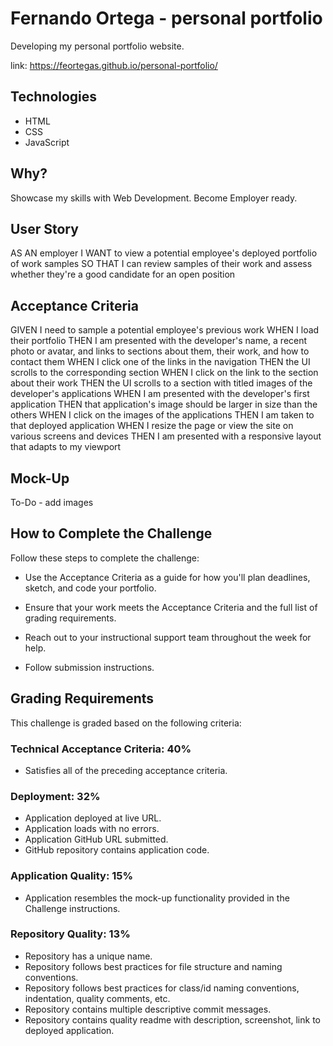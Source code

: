 # Fernando Ortega - personal portfolio

Developing my personal portfolio website.

link: https://feortegas.github.io/personal-portfolio/

## Technologies

* HTML
* CSS
* JavaScript

## Why?

Showcase my skills with Web Development. Become Employer ready.

##  User Story

AS AN employer
I WANT to view a potential employee's deployed portfolio of work samples
SO THAT I can review samples of their work and assess whether they're a good candidate for an open position

## Acceptance Criteria

GIVEN I need to sample a potential employee's previous work
WHEN I load their portfolio
THEN I am presented with the developer's name, a recent photo or avatar, and links to sections about them, their work, and how to contact them
WHEN I click one of the links in the navigation
THEN the UI scrolls to the corresponding section
WHEN I click on the link to the section about their work
THEN the UI scrolls to a section with titled images of the developer's applications
WHEN I am presented with the developer's first application
THEN that application's image should be larger in size than the others
WHEN I click on the images of the applications
THEN I am taken to that deployed application
WHEN I resize the page or view the site on various screens and devices
THEN I am presented with a responsive layout that adapts to my viewport

## Mock-Up

To-Do - add images

## How to Complete the Challenge

Follow these steps to complete the challenge:

* Use the Acceptance Criteria as a guide for how you'll plan deadlines, sketch, and code your portfolio.

* Ensure that your work meets the Acceptance Criteria and the full list of grading requirements.

* Reach out to your instructional support team throughout the week for help.

* Follow submission instructions.

## Grading Requirements

This challenge is graded based on the following criteria:

### Technical Acceptance Criteria: 40%

* Satisfies all of the preceding acceptance criteria.

### Deployment: 32%

* Application deployed at live URL.
* Application loads with no errors.
* Application GitHub URL submitted.
* GitHub repository contains application code.

### Application Quality: 15%

* Application resembles the mock-up functionality provided in the Challenge instructions.

### Repository Quality: 13%

* Repository has a unique name.
* Repository follows best practices for file structure and naming conventions.
* Repository follows best practices for class/id naming conventions, indentation, quality comments, etc.
* Repository contains multiple descriptive commit messages.
* Repository contains quality readme with description, screenshot, link to deployed application.
